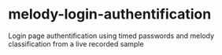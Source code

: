 # melody-login-authentification
Login page authentification using timed passwords and melody classification from a live recorded sample
